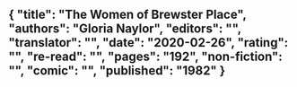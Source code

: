 {
 "title": "The Women of Brewster Place",
 "authors": "Gloria Naylor",
 "editors": "",
 "translator": "",
 "date": "2020-02-26",
 "rating": "",
 "re-read": "",
 "pages": "192",
 "non-fiction": "",
 "comic": "",
 "published": "1982"
}
---

